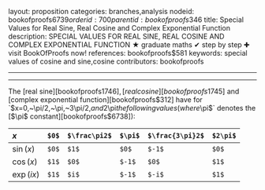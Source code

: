 layout: proposition
categories: branches,analysis
nodeid: bookofproofs$6739
orderid: 700
parentid: bookofproofs$346
title: Special Values for Real Sine, Real Cosine and Complex Exponential Function
description: SPECIAL VALUES FOR REAL SINE, REAL COSINE AND COMPLEX EXPONENTIAL FUNCTION ★ graduate maths ✔ step by step ✚ visit BookOfProofs now!
references: bookofproofs$581
keywords: special values of cosine and sine,cosine
contributors: bookofproofs


---


---

The [real sine][bookofproofs$1746], [real cosine][bookofproofs$1745] and [complex exponential function][bookofproofs$312] have for `$x=0,~\pi/2,~\pi,~3\pi/2,$` and `$2\pi$` the following values (where `$\pi$` denotes the [$\pi$ constant][bookofproofs$6738]):


$x$ | `$0$` | `$\frac\pi2$` | `$\pi$` | `$\frac{3\pi}2$` | `$2\pi$`
:------------- |:------------- |:------------- |:------------- |:------------- |:-------------
$\sin(x)$| `$0$`| `$1$`| `$0$`| `$-1$`| `$0$`
$\cos(x)$| `$1$`| `$0$`| `$-1$`| `$0$`| `$1$`
$\exp(ix)$| `$1$`| `$i$`| `$-1$`| `$-i$`| `$1$`
